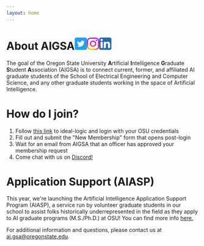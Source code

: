 ```yaml
---
layout: home
---
```


# About AIGSA[<img src="assets/images/twitter_logo.png" width="32">](https://twitter.com/osu_aigsa)[<img src="assets/images/instagram_logo.png" width="32">](https://www.instagram.com/osu_aigsa/)[<img src="assets/images/linkedin_logo.png" width="32" >](https://www.linkedin.com/company/osu-aigsa)
The goal of the Oregon State University **A**rtificial **I**ntelligence **G**raduate **S**tudent **A**ssociation (AIGSA) is to connect current, former, and affiliated AI graduate students of the School of Electrical Engineering and Computer Science, and any other graduate students working in the space of Artificial Intelligence. 

# How do I join?
1. Follow [this link](https://apps.ideal-logic.com/osusee?key=F3T9-25VWY_5878-CZ4R_f7b06f23) to ideal-logic and login with your OSU credentials
2. Fill out and submit the "New Membership" form that opens post-login
3. Wait for an email from AIGSA that an officer has approved your membership request
4. Come chat with us on [Discord!](https://discord.gg/wGrtzFM8sJ)

# Application Support (AIASP)
This year, we're launching the Artificial Intelligence Application Support Program (AIASP), a service run by volunteer graduate students in our school to assist folks historically underrepresented in the field as they apply to AI graduate programs (M.S./Ph.D.) at OSU! You can find more info [here.](https://www.aigsa.club/aiasp)

For additional information and questions, please contact us at [ai.gsa@oregonstate.edu](mailto:ai.gsa@oregonstate.edu).
